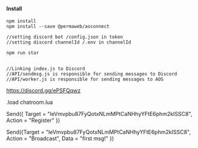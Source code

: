 #### Install
```
npm install
npm install --save @permaweb/aoconnect

//setting discord bot /config.json in token
//setting discord channelId /.env in channelId

npm run star


//Linking index.js to Discord
//API/sendmsg.js is responsible for sending messages to Discord
//API/worker.js is responsible for sending messages to AOS

```

https://discord.gg/ePSFQqwz


.load chatroom.lua

Send({ Target = "IeVmvpbu87FyQotxNLmMPtCaNHhyYFtE6phm2kISSC8", Action = "Register" })



Send({Target = "IeVmvpbu87FyQotxNLmMPtCaNHhyYFtE6phm2kISSC8", Action = "Broadcast", Data = "first msg!" })

